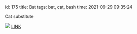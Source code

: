 id: 175
title: Bat
tags: bat, cat, bash
time: 2021-09-29 09:35:24

Cat substitute

![](http://localhost/bkmks_fotos/pics/142)
[LINK](https://www.cyberciti.biz/open-source/bat-linux-command-a-cat-clone-with-written-in-rust/)